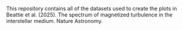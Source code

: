 This repository contains all of the datasets used to create the plots in Beattie et al. (2025). The spectrum of magnetized turbulence in the interstellar medium. Nature Astronomy. 

